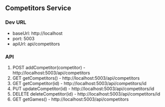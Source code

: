 ## Competitors Service

### Dev URL

- baseUrl: http://localhost
- port:    5003
- apiUrl:  api/competitors

### API

1. POST addCompetitor(competitor) - http://localhost:5003/api/competitors
2. GET getCompetitors()           - http://localhost:5003/api/competitors
3. GET getCompetitor(id)          - http://localhost:5003/api/competitors/id
4. PUT updateCompetitor(id)       - http://localhost:5003/api/competitors/id
5. DELETE deleteCompetitor(id)    - http://localhost:5003/api/competitors/id
6. GET getGames()                 - http://localhost:5003/api/competitors